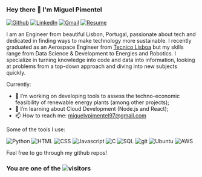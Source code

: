 ### Hey there 👋 I'm Miguel Pimentel
<p>
  <a href="https://github.com/MiguelPimentel97" target="_blank"><img alt="Github" src="https://img.shields.io/badge/GitHub-%2312100E.svg?&style=for-the-badge&logo=Github&logoColor=white" /></a> 
  <a href="https://www.linkedin.com/in/miguelvpimentel" target="_blank"><img alt="LinkedIn" src="https://img.shields.io/badge/linkedin-%230077B5.svg?&style=for-the-badge&logo=linkedin&logoColor=white" /></a> 
  <a href="mailto:miguelvpimentel97@gmail.com" target="_blank"><img alt="Gmail" src="https://img.shields.io/badge/Gmail-D14836?style=for-the-badge&logo=gmail&logoColor=white" /></a>
  <a href="https://drive.google.com/file/d/1-KiWV-9c0XXUGnQySlOCfMmPBBUTqHCR/view?usp=sharing" target=_blank"><img alt="Resume" src="https://img.shields.io/badge/-Resume-lightgrey?&style=for-the-badge" /></a> 
</p>

I am an Engineer from beautiful Lisbon, Portugal, passionate about tech and dedicated in finding ways to make technology more sustainable. I recently graduated as an Aerospace Engineer from [Tecnico Lisboa](https://tecnico.ulisboa.pt/en/) but my skills range from Data Science & Development to Energies and Robotics. I specialize in turning knowledge into code and data into information, looking at problems from a top-down approach and diving into new subjects quickly. 

Currently:
- 🔭 I’m working on developing tools to assess the techno-economic feasibility of renewable energy plants (among other projects);
- 🌱 I’m learning about Cloud Development (Node.js and React);
- 📫 How to reach me: miguelvpimentel97@gmail.com

Some of the tools I use:
<p>
  <a target="_blank"><img alt="Python" src="https://img.shields.io/badge/Python-3776AB?style=for-the-badge&logo=python&logoColor=white" /></a>
  <a target="_blank"><img alt="HTML" src="https://img.shields.io/badge/HTML-239120?style=for-the-badge&logo=html5&logoColor=white" /></a>                           <a target="_blank"><img alt="CSS" src="https://img.shields.io/badge/CSS-239120?&style=for-the-badge&logo=css3&logoColor=white" /></a>                       
  <a target="_blank"><img alt="Javascript" src="https://img.shields.io/badge/JavaScript-F7DF1E?style=for-the-badge&logo=javascript&logoColor=black" /></a>           <a target="_blank"><img alt="C" src="https://img.shields.io/badge/C-00599C?style=for-the-badge&logo=c&logoColor=white" /></a> 
  <a target="_blank"><img alt="SQL" src="https://img.shields.io/badge/MySQL-00000F?style=for-the-badge&logo=mysql&logoColor=white" /></a>
  <a target="_blank"><img alt="git" src="https://img.shields.io/badge/-Git-F05032?style=for-the-badge&logo=git&logoColor=white" /></a>
  <a target="_blank"><img alt="Ubuntu" src="https://img.shields.io/badge/Ubuntu-E95420?style=for-the-badge&logo=ubuntu&logoColor=white" /></a>
  <a target="_blank"><img alt="AWS" src="https://img.shields.io/badge/Amazon_AWS-232F3E?style=for-the-badge&logo=amazon-aws&logoColor=white" /></a>
</p>
                                                                                                                                              
Feel free to go through my github repos!

### You are one of the ![visitors](https://visitor-badge.glitch.me/badge?page_id=MiguelPimentel97)



<!--
Here are some ideas to get you started:
- 👯 I’m looking to collaborate on ...
- 🤔 I’m looking for help with ...
- 💬 Ask me about ...
- 😄 Pronouns: ...
- ⚡ Fun fact: ...
- 📈 **My GitHub Stats:**
<p>
  <img height="180em" src="https://github-readme-stats.vercel.app/api?username=MiguelPimentel97&show_icons=true&hide=stars&&count_private=true&include_all_commits=true" />
  <img height="180em" src="https://github-readme-stats.vercel.app/api/top-langs/?username=MiguelPimentel97&count_private=true&include_all_commits=true&show_icons=true&layout=compact&langs_count=8"/>
</p>

-->
